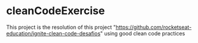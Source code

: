 # cleanCodeExercise
This project is the resolution of this project "https://github.com/rocketseat-education/ignite-clean-code-desafios" using good clean code practices
